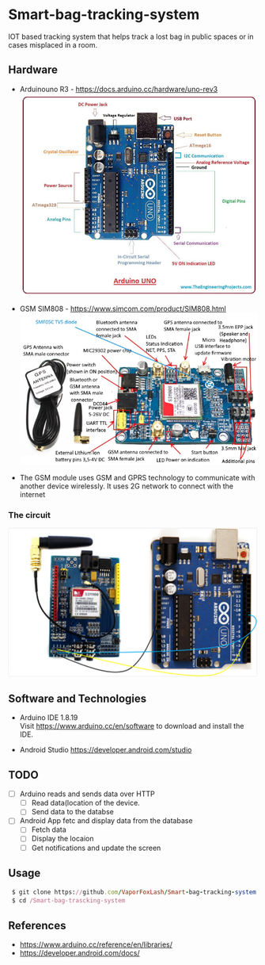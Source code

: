 # Smart-bag-tracking-system
IOT based tracking system that helps track a lost bag in public spaces or in cases misplaced in a room.

## Hardware
* Arduinouno R3 - https://docs.arduino.cc/hardware/uno-rev3
<img src="https://github.com/VaporFoxLash/Smart-bag-tracking-system/blob/main/Docs/Arduino-UNO.jpg"><br/>

* GSM SIM808 - https://www.simcom.com/product/SIM808.html
<img src="https://github.com/VaporFoxLash/Smart-bag-tracking-system/blob/main/Docs/SIM808pins.jpg"><br/>
* The GSM module uses GSM and GPRS technology to communicate with another device wirelessly. It uses 2G network to connect with the internet
### The circuit
<img src="https://github.com/VaporFoxLash/Smart-bag-tracking-system/blob/main/Docs/Circuit.png">

## Software and Technologies
* Arduino IDE 1.8.19 <br />
Visit https://www.arduino.cc/en/software to download and install the IDE.

* Android Studio
https://developer.android.com/studio

## TODO
- [ ] Arduino reads and sends data over HTTP
  - [ ] Read data(location of the device.
  - [ ] Send data to the databse
- [ ] Android App fetc and display data from the database
  - [ ] Fetch data
  - [ ] Display the locaion
  - [ ] Get notifications and update the screen

## Usage
```ruby
 $ git clone https://github.com/VaporFoxLash/Smart-bag-tracking-system.git
 $ cd /Smart-bag-trascking-system
```

## References
* https://www.arduino.cc/reference/en/libraries/
* https://developer.android.com/docs/
